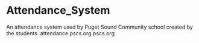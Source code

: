 # Attendance_System
An attendance system used by Puget Sound Community school created by the students.
attendance.pscs.org
pscs.org
